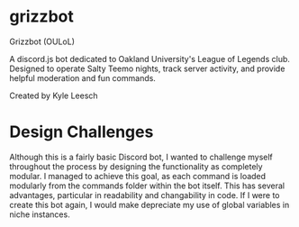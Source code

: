 # grizzbot
Grizzbot (OULoL)

A discord.js bot dedicated to Oakland University's League of Legends club. Designed to operate Salty Teemo nights, track server activity, and provide helpful moderation and fun commands.

Created by Kyle Leesch

# Design Challenges

Although this is a fairly basic Discord bot, I wanted to challenge myself throughout the process by designing the functionality as completely modular. I managed to achieve this goal, as each command is loaded modularly from the commands folder within the bot itself. This has several advantages, particular in readability and changability in code. If I were to create this bot again, I would make depreciate my use of global variables in niche instances.
